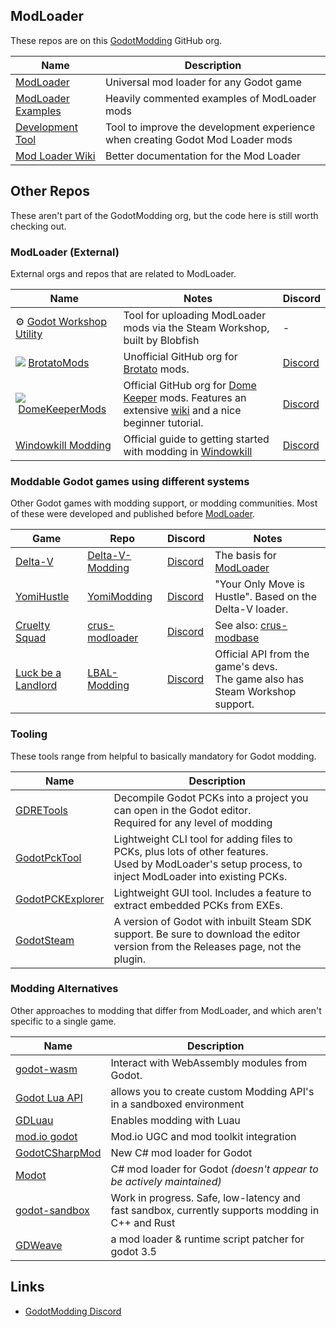 
## ModLoader

These repos are on this [GodotModding](https://github.com/GodotModding) GitHub org.

| Name | Description |
| ---- | ----------- |
| [ModLoader](https://github.com/GodotModding/godot-mod-loader) | Universal mod loader for any Godot game |
| [ModLoader Examples](https://github.com/GodotModding/godot-mod-loader-examples) | Heavily commented examples of ModLoader mods |
| [Development Tool](https://github.com/GodotModding/godot-mod-tool) | Tool to improve the development experience when creating Godot Mod Loader mods |
| [Mod Loader Wiki](https://github.com/GodotModding/gmlwiki) | Better documentation for the Mod Loader |

## Other Repos

These aren't part of the GodotModding org, but the code here is still worth checking out. 

### ModLoader (External)

External orgs and repos that are related to ModLoader.

| Name | Notes | Discord |
| ---- | ----- | ------- |
| ⚙ [Godot Workshop Utility](https://github.com/thomasgvd/godot-workshop-utility) | Tool for uploading ModLoader mods via the Steam Workshop, built by Blobfish | - |
| ![](https://avatars.githubusercontent.com/u/120222733?s=20&v=4)&nbsp;[BrotatoMods](https://github.com/BrotatoMods) | Unofficial GitHub org for [Brotato](https://store.steampowered.com/app/1942280/Brotato/) mods. | [Discord](https://discord.gg/j39jE6k.) |
| ![](https://avatars.githubusercontent.com/u/138197518?s=20&v=4)&nbsp;[DomeKeeperMods](https://github.com/DomeKeeperMods/) | Official GitHub org for [Dome Keeper](https://store.steampowered.com/app/1637320/Dome_Keeper/) mods. Features an extensive [wiki](https://github.com/DomeKeeperMods/Docs/wiki) and a nice beginner tutorial. | [Discord](https://discord.gg/AxYpX7AaFP.) |
| [Windowkill Modding](https://torcado.com/windowkill/mods/modding.html) | Official guide to getting started with modding in [Windowkill](https://store.steampowered.com/app/2726450/Windowkill/) | [Discord](https://discord.gg/RNGxeZJTHr)

### Moddable Godot games using different systems

Other Godot games with modding support, or modding communities. Most of these were developed and published before [ModLoader](https://github.com/GodotModding/godot-mod-loader).

| Game | Repo | Discord | Notes |
| ---- | ---- | ------- | ----- |
| [Delta-V](https://store.steampowered.com/app/846030/V_Rings_of_Saturn/) | [Delta-V-Modding](https://gitlab.com/Delta-V-Modding/Mods/-/tree/main) | [Discord](https://discord.com/invite/dv) | The basis for [ModLoader](https://github.com/GodotModding/godot-mod-loader) |
| [YomiHustle](https://ivysly.itch.io/your-only-move-is-hustle) | [YomiModding](https://gitlab.com/ZT2wo/YomiModding/-/blob/main/MODDING.md) | [Discord](https://discord.gg/yomimodding) | "Your Only Move is Hustle". Based on the Delta-V loader. |
| [Cruelty Squad](https://store.steampowered.com/app/1388770/Cruelty_Squad/) | [crus-modloader](https://github.com/crustyrashky/crus-modloader) | [Discord](https://discord.com/invite/qNDjTTw) | See also: [crus-modbase](https://github.com/crustyrashky/crus-modbase) |
| [Luck be a Landlord](https://store.steampowered.com/app/1404850/Luck_be_a_Landlord/) | [LBAL-Modding](https://github.com/TrampolineTales/LBAL-Modding-Docs/wiki) | [Discord](https://trampolinetales.com/discord) | Official API from the game's devs. <br>The game also has Steam Workshop support. |


### Tooling

These tools range from helpful to basically mandatory for Godot modding.

| Name | Description |
| ---- | ----------- |
| [GDRETools](https://github.com/bruvzg/gdsdecomp) | Decompile Godot PCKs into a project you can open in the Godot editor.<br>Required for any level of modding |
| [GodotPckTool](https://github.com/hhyyrylainen/GodotPckTool) | Lightweight CLI tool for adding files to PCKs, plus lots of other features.<br>Used by ModLoader's setup process, to inject ModLoader into existing PCKs. |
| [GodotPCKExplorer](https://github.com/DmitriySalnikov/GodotPCKExplorer) | Lightweight GUI tool. Includes a feature to extract embedded PCKs from EXEs. |
| [GodotSteam](https://github.com/Gramps/GodotSteam) | A version of Godot with inbuilt Steam SDK support. Be sure to download the editor version from the Releases page, not the plugin. |

### Modding Alternatives

Other approaches to modding that differ from ModLoader, and which aren't specific to a single game.

| Name | Description |
| ---- | ----------- |
| [godot-wasm](https://github.com/ashtonmeuser/godot-wasm) | Interact with WebAssembly modules from Godot. |
| [Godot Lua API](https://github.com/WeaselGames/godot_luaAPI) | allows you to create custom Modding API's in a sandboxed environment |
| [GDLuau](https://github.com/Manonox/GDLuau) | Enables modding with Luau |
| [mod.io godot](https://github.com/aNaOH/modio-godot) | Mod.io UGC and mod toolkit integration |
| [GodotCSharpMod](https://github.com/SlejmUr/GodotCSharpMod) | New C# mod loader for Godot |
| [Modot](https://github.com/Carnagion/Modot) | C# mod loader for Godot *(doesn't appear to be actively maintained)* |
| [godot-sandbox](https://github.com/libriscv/godot-sandbox) | Work in progress. Safe, low-latency and fast sandbox, currently supports modding in C++ and Rust |
| [GDWeave](https://github.com/NotNite/GDWeave) | a mod loader & runtime script patcher for godot 3.5 |

## Links

- [GodotModding Discord](https://discord.gg/J5AvdFK4mw)
